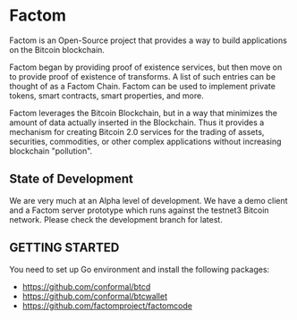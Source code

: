 Factom
===========

Factom is an Open-Source project that provides a way to build applications on the Bitcoin blockchain. 

Factom began by providing proof of existence services, but then move on to provide proof of existence of transforms.  A list of such entries can be thought of as a Factom Chain.  Factom can be used to implement private tokens, smart contracts, smart properties, and more.

Factom leverages the Bitcoin Blockchain, but in a way that minimizes the amount of data actually inserted in the Blockchain.  Thus it provides a mechanism for creating Bitcoin 2.0 services for the trading of assets, securities, commodities, or other complex applications without increasing blockchain "pollution".

State of Development
--------------------

We are very much at an Alpha level of development.  We have a demo client and a Factom server prototype which runs against the testnet3 Bitcoin network. Please check the development branch for latest.   


GETTING STARTED
-------------------

You need to set up Go environment and install the following packages:  

* https://github.com/conformal/btcd
* https://github.com/conformal/btcwallet
* https://github.com/factomproject/factomcode


